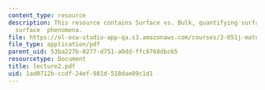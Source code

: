 ```yaml
---
content_type: resource
description: This resource contains Surface vs. Bulk, quantifying surface energy and
  surface  phenomena.
file: https://ol-ocw-studio-app-qa.s3.amazonaws.com/courses/3-051j-materials-for-biomedical-applications-spring-2006/1ad0712bccdf24ef981d518dae09c1d1_lecture2.pdf
file_type: application/pdf
parent_uid: 53ba227b-0277-d751-a0dd-ffc8768dbc65
resourcetype: Document
title: lecture2.pdf
uid: 1ad0712b-ccdf-24ef-981d-518dae09c1d1
---
```

